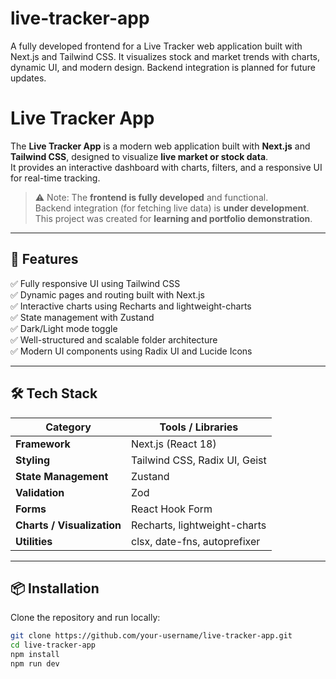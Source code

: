 # live-tracker-app
A fully developed frontend for a Live Tracker web application built with Next.js and Tailwind CSS. It visualizes stock and market trends with charts, dynamic UI, and modern design. Backend integration is planned for future updates.

# Live Tracker App

The **Live Tracker App** is a modern web application built with **Next.js** and **Tailwind CSS**, designed to visualize **live market or stock data**.  
It provides an interactive dashboard with charts, filters, and a responsive UI for real-time tracking.

> ⚠️ Note: The **frontend is fully developed** and functional.  
> Backend integration (for fetching live data) is **under development**.  
> This project was created for **learning and portfolio demonstration**.

---

## 🚀 Features
✅ Fully responsive UI using Tailwind CSS  
✅ Dynamic pages and routing built with Next.js  
✅ Interactive charts using Recharts and lightweight-charts  
✅ State management with Zustand  
✅ Dark/Light mode toggle  
✅ Well-structured and scalable folder architecture  
✅ Modern UI components using Radix UI and Lucide Icons  

---

## 🛠️ Tech Stack
| Category | Tools / Libraries |
|-----------|------------------|
| **Framework** | Next.js (React 18) |
| **Styling** | Tailwind CSS, Radix UI, Geist |
| **State Management** | Zustand |
| **Validation** | Zod |
| **Forms** | React Hook Form |
| **Charts / Visualization** | Recharts, lightweight-charts |
| **Utilities** | clsx, date-fns, autoprefixer |

---

## 📦 Installation

Clone the repository and run locally:
```bash
git clone https://github.com/your-username/live-tracker-app.git
cd live-tracker-app
npm install
npm run dev

